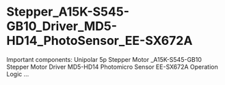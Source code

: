 # Stepper_A15K-S545-GB10_Driver_MD5-HD14_PhotoSensor_EE-SX672A
Important components:
Unipolar 5p Stepper Motor _A15K-S545-GB10
Stepper Motor Driver MD5-HD14
Photomicro Sensor EE-SX672A
 Operation Logic
 ...
